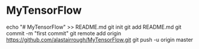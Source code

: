 # MyTensorFlow
echo "# MyTensorFlow" >> README.md
git init
git add README.md
git commit -m "first commit"
git remote add origin https://github.com/alastairrough/MyTensorFlow.git
git push -u origin master
